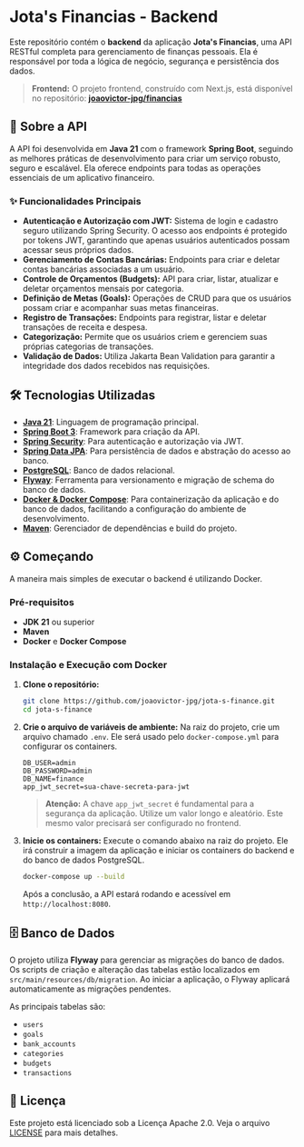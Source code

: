 # Jota's Financias - Backend

Este repositório contém o **backend** da aplicação **Jota's Financias**, uma API RESTful completa para gerenciamento de finanças pessoais. Ela é responsável por toda a lógica de negócio, segurança e persistência dos dados.

> **Frontend:** O projeto frontend, construído com Next.js, está disponível no repositório: **[joaovictor-jpg/financias](https://www.google.com/search?q=https://github.com/joaovictor-jpg/financias)**

## 🚀 Sobre a API

A API foi desenvolvida em **Java 21** com o framework **Spring Boot**, seguindo as melhores práticas de desenvolvimento para criar um serviço robusto, seguro e escalável. Ela oferece endpoints para todas as operações essenciais de um aplicativo financeiro.

### ✨ Funcionalidades Principais

* **Autenticação e Autorização com JWT:** Sistema de login e cadastro seguro utilizando Spring Security. O acesso aos endpoints é protegido por tokens JWT, garantindo que apenas usuários autenticados possam acessar seus próprios dados.
* **Gerenciamento de Contas Bancárias:** Endpoints para criar e deletar contas bancárias associadas a um usuário.
* **Controle de Orçamentos (Budgets):** API para criar, listar, atualizar e deletar orçamentos mensais por categoria.
* **Definição de Metas (Goals):** Operações de CRUD para que os usuários possam criar e acompanhar suas metas financeiras.
* **Registro de Transações:** Endpoints para registrar, listar e deletar transações de receita e despesa.
* **Categorização:** Permite que os usuários criem e gerenciem suas próprias categorias de transações.
* **Validação de Dados:** Utiliza Jakarta Bean Validation para garantir a integridade dos dados recebidos nas requisições.

## 🛠️ Tecnologias Utilizadas

* **[Java 21](https://www.oracle.com/java/)**: Linguagem de programação principal.
* **[Spring Boot 3](https://spring.io/projects/spring-boot)**: Framework para criação da API.
* **[Spring Security](https://spring.io/projects/spring-security)**: Para autenticação e autorização via JWT.
* **[Spring Data JPA](https://spring.io/projects/spring-data-jpa)**: Para persistência de dados e abstração do acesso ao banco.
* **[PostgreSQL](https://www.postgresql.org/)**: Banco de dados relacional.
* **[Flyway](https://flywaydb.org/)**: Ferramenta para versionamento e migração de schema do banco de dados.
* **[Docker & Docker Compose](https://www.docker.com/)**: Para containerização da aplicação e do banco de dados, facilitando a configuração do ambiente de desenvolvimento.
* **[Maven](https://maven.apache.org/)**: Gerenciador de dependências e build do projeto.

## ⚙️ Começando

A maneira mais simples de executar o backend é utilizando Docker.

### Pré-requisitos

* **JDK 21** ou superior
* **Maven**
* **Docker** e **Docker Compose**

### Instalação e Execução com Docker

1.  **Clone o repositório:**

    ```bash
    git clone https://github.com/joaovictor-jpg/jota-s-finance.git
    cd jota-s-finance
    ```

2.  **Crie o arquivo de variáveis de ambiente:**
    Na raiz do projeto, crie um arquivo chamado `.env`. Ele será usado pelo `docker-compose.yml` para configurar os containers.

    ```env
    DB_USER=admin
    DB_PASSWORD=admin
    DB_NAME=finance
    app_jwt_secret=sua-chave-secreta-para-jwt
    ```

    > **Atenção:** A chave `app_jwt_secret` é fundamental para a segurança da aplicação. Utilize um valor longo e aleatório. Este mesmo valor precisará ser configurado no frontend.

3.  **Inicie os containers:**
    Execute o comando abaixo na raiz do projeto. Ele irá construir a imagem da aplicação e iniciar os containers do backend e do banco de dados PostgreSQL.

    ```bash
    docker-compose up --build
    ```

    Após a conclusão, a API estará rodando e acessível em `http://localhost:8080`.

## 🗄️ Banco de Dados

O projeto utiliza **Flyway** para gerenciar as migrações do banco de dados. Os scripts de criação e alteração das tabelas estão localizados em `src/main/resources/db/migration`. Ao iniciar a aplicação, o Flyway aplicará automaticamente as migrações pendentes.

As principais tabelas são:

* `users`
* `goals`
* `bank_accounts`
* `categories`
* `budgets`
* `transactions`

## 📄 Licença

Este projeto está licenciado sob a Licença Apache 2.0. Veja o arquivo [LICENSE](https://www.google.com/search?q=LICENSE) para mais detalhes.